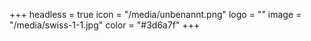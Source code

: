 +++
headless = true
icon = "/media/unbenannt.png"
logo = ""
image = "/media/swiss-1-1.jpg"
color = "#3d6a7f"
+++

